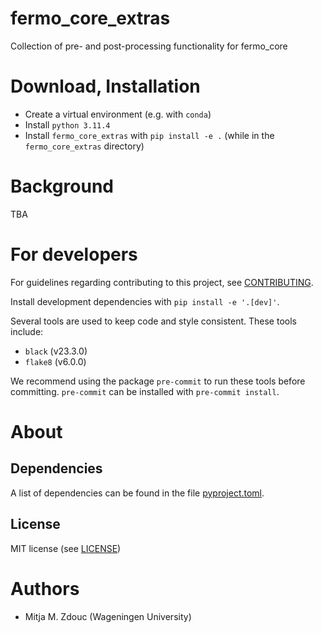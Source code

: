 # fermo_core_extras
Collection of pre- and post-processing functionality for fermo_core

Download, Installation
============

- Create a virtual environment (e.g. with `conda`)
- Install `python 3.11.4`
- Install `fermo_core_extras` with `pip install -e .` (while in the `fermo_core_extras` 
  directory)

Background
==========

TBA

For developers
==============

For guidelines regarding contributing to this project, see
[CONTRIBUTING](CONTRIBUTING.md).

Install development dependencies with `pip install -e '.[dev]'`.

Several tools are used to keep code and style consistent.
These tools include:
- `black` (v23.3.0)
- `flake8` (v6.0.0)

We recommend using the package `pre-commit` to run these tools before committing.
`pre-commit` can be installed with `pre-commit install`.

About
=====

## Dependencies

A list of dependencies can be found in the file [pyproject.toml](pyproject.toml).

## License

MIT license (see [LICENSE](LICENSE.md))

Authors
=======

- Mitja M. Zdouc (Wageningen University)
